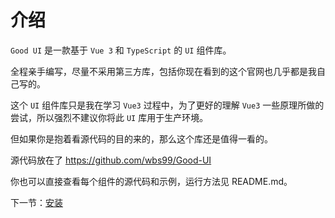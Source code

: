 # 介绍

`Good UI` 是一款基于 `Vue 3` 和 `TypeScript` 的 `UI` 组件库。

全程亲手编写，尽量不采用第三方库，包括你现在看到的这个官网也几乎都是我自己写的。

这个 `UI` 组件库只是我在学习 `Vue3` 过程中，为了更好的理解 `Vue3` 一些原理所做的尝试，所以强烈不建议你将此 `UI` 库用于生产环境。

但如果你是抱着看源代码的目的来的，那么这个库还是值得一看的。

源代码放在了 https://github.com/wbs99/Good-UI

你也可以直接查看每个组件的源代码和示例，运行方法见 README.md。

下一节：[安装](#/doc/install)

